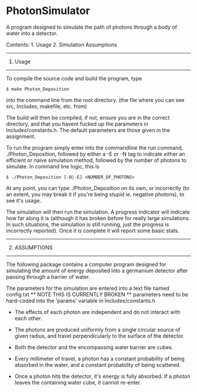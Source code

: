 # PhotonSimulator
A program designed to simulate the path of photons through a body of water into a detector.

Contents:
	1. Usage
	2. Simulation Assumptions

-----------------------------------------------
  1. Usage
-----------------------------------------------
To compile the source code and build the program, type

	$ make Photon_Deposition

into the command line from the root directory. (the file where you can see src, Includes, makefile, etc. from)

The build will then be compiled, if not, ensure you are in the correct directory, and that you havent fucked up the
parameters in Includes/constants.h. The default parameters are those given in the assignment.

To run the program simply enter into the commandline the run command, ./Photon_Deposition, followed by either a
-E or -N tag to indicate either an efficient or naive simulation method, followed by the number of photons to simulate.
In command line logic, this is

	$ ./Photon_Deposition [-N|-E] <NUMBER_OF_PHOTONS>

At any point, you can type ./Photon_Deposition on its own, or incorrectly (to an extent, you may break it if you're
being stupid ie. negative photons), to see it's usage.

The simulation will then run the simulation. A progress indicator will indicate how far along it is (although it has
broken before for really large simulations. In such situations, the simulation is still running, just the progress
is incorrectly reported). Once it is complete it will report some basic stats.

-----------------------------------------------
  2. ASSUMPTIONS
-----------------------------------------------
The following package contains a computer program designed for simulating the amount of energy deposited into
a germanium detector after passing through a barrier of water.

The parameters for the simulation are entered into a text file named config.txt ** NOTE THIS IS CURRENTLY BROKEN **
	parameters need to be hard-coded into the 'params' variable in Includes/constants.h

 - The effects of each photon are independent and do not interact with each other.

 - The photons are produced uniformly from a single circular source of given radius,
   and travel perpendicularly to the surface of the detector.

 - Both the detector and the encompassing water barrier are cubes.

 - Every millimeter of travel, a photon has a constant probability of being absorbed
   in the water, and a constant probability of being scattered.

 - Once a photon hits the detector, it's energy is fully absorbed. If a photon leaves
   the containing water cube, it cannot re-enter.
